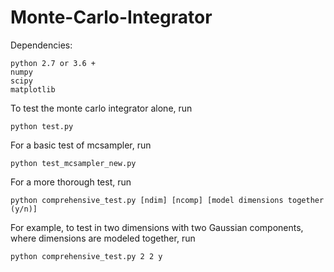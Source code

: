 # Monte-Carlo-Integrator


Dependencies:

    python 2.7 or 3.6 +
    numpy
    scipy
    matplotlib

To test the monte carlo integrator alone, run

    python test.py

For a basic test of mcsampler, run

    python test_mcsampler_new.py

For a more thorough test, run

    python comprehensive_test.py [ndim] [ncomp] [model dimensions together (y/n)]

For example, to test in two dimensions with two Gaussian components, where dimensions are modeled together, run

    python comprehensive_test.py 2 2 y
